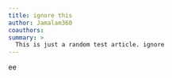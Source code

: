 ```yaml
---
title: ignore this
author: Jamalam360
coauthors:
summary: >
  This is just a random test article. ignore
---
```


ee
